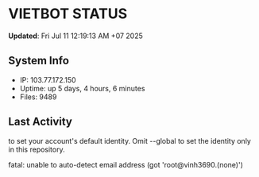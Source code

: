 # VIETBOT STATUS
**Updated**: Fri Jul 11 12:19:13 AM +07 2025

## System Info
- IP: 103.77.172.150
- Uptime: up 5 days, 4 hours, 6 minutes
- Files: 9489

## Last Activity

to set your account's default identity.
Omit --global to set the identity only in this repository.

fatal: unable to auto-detect email address (got 'root@vinh3690.(none)')
